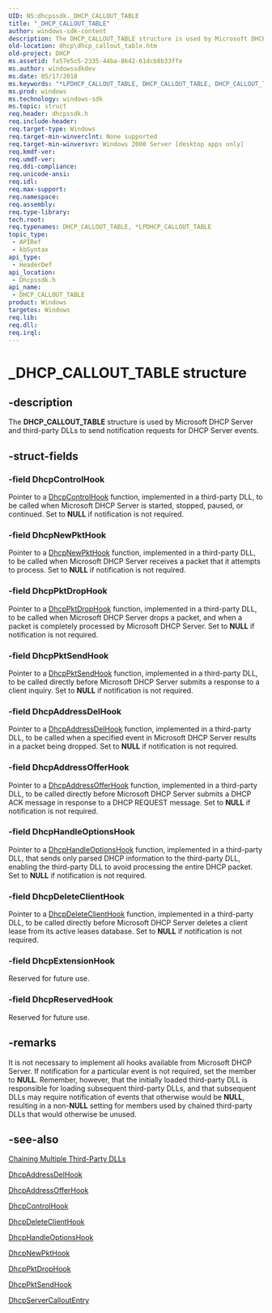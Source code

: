 ```yaml
---
UID: NS:dhcpssdk._DHCP_CALLOUT_TABLE
title: "_DHCP_CALLOUT_TABLE"
author: windows-sdk-content
description: The DHCP_CALLOUT_TABLE structure is used by Microsoft DHCP Server and third-party DLLs to send notification requests for DHCP Server events.
old-location: dhcp\dhcp_callout_table.htm
old-project: DHCP
ms.assetid: fa57e5c5-2335-44ba-8642-61dcb8b33ffe
ms.author: windowssdkdev
ms.date: 05/17/2018
ms.keywords: "*LPDHCP_CALLOUT_TABLE, DHCP_CALLOUT_TABLE, DHCP_CALLOUT_TABLE structure [DHCP], LPDHCP_CALLOUT_TABLE, LPDHCP_CALLOUT_TABLE structure pointer [DHCP], _DHCP_CALLOUT_TABLE, _dhcp_dhcp_callout_table, dhcp.dhcp_callout_table, dhcpssdk/DHCP_CALLOUT_TABLE, dhcpssdk/LPDHCP_CALLOUT_TABLE"
ms.prod: windows
ms.technology: windows-sdk
ms.topic: struct
req.header: dhcpssdk.h
req.include-header: 
req.target-type: Windows
req.target-min-winverclnt: None supported
req.target-min-winversvr: Windows 2000 Server [desktop apps only]
req.kmdf-ver: 
req.umdf-ver: 
req.ddi-compliance: 
req.unicode-ansi: 
req.idl: 
req.max-support: 
req.namespace: 
req.assembly: 
req.type-library: 
tech.root: 
req.typenames: DHCP_CALLOUT_TABLE, *LPDHCP_CALLOUT_TABLE
topic_type:
 - APIRef
 - kbSyntax
api_type:
 - HeaderDef
api_location:
 - Dhcpssdk.h
api_name:
 - DHCP_CALLOUT_TABLE
product: Windows
targetos: Windows
req.lib: 
req.dll: 
req.irql: 
---
```


# _DHCP_CALLOUT_TABLE structure


## -description


The 
<b>DHCP_CALLOUT_TABLE</b> structure is used by Microsoft DHCP Server and third-party DLLs to send notification requests for DHCP Server events.


## -struct-fields




### -field DhcpControlHook

Pointer to a 
<a href="https://msdn.microsoft.com/28019037-15ed-4d72-bd85-d6aca3c3ca75">DhcpControlHook</a> function, implemented in a third-party DLL, to be called when Microsoft DHCP Server is started, stopped, paused, or continued. Set to <b>NULL</b> if notification is not required.


### -field DhcpNewPktHook

Pointer to a 
<a href="https://msdn.microsoft.com/2bff8750-aeb2-4164-9a6e-4239a6736beb">DhcpNewPktHook</a> function, implemented in a third-party DLL, to be called when Microsoft DHCP Server receives a packet that it attempts to process. Set to <b>NULL</b> if notification is not required.


### -field DhcpPktDropHook

Pointer to a 
<a href="https://msdn.microsoft.com/29fa3266-a0a7-4e17-bf15-35a454f78b12">DhcpPktDropHook</a> function, implemented in a third-party DLL, to be called when Microsoft DHCP Server drops a packet, and when a packet is completely processed by Microsoft DHCP Server. Set to <b>NULL</b> if notification is not required.


### -field DhcpPktSendHook

Pointer to a 
<a href="https://msdn.microsoft.com/0db450ea-3e14-4476-83cb-4a3a81832e57">DhcpPktSendHook</a> function, implemented in a third-party DLL, to be called directly before Microsoft DHCP Server submits a response to a client inquiry. Set to <b>NULL</b> if notification is not required.


### -field DhcpAddressDelHook

Pointer to a 
<a href="https://msdn.microsoft.com/fd9ce5df-927d-4b34-9561-ff5a2ebad16e">DhcpAddressDelHook</a> function, implemented in a third-party DLL, to be called when a specified event in Microsoft DHCP Server results in a packet being dropped. Set to <b>NULL</b> if notification is not required.


### -field DhcpAddressOfferHook

Pointer to a 
<a href="https://msdn.microsoft.com/1c122657-a92a-4232-879a-12105dc967e1">DhcpAddressOfferHook</a> function, implemented in a third-party DLL, to be called directly before Microsoft DHCP Server submits a DHCP ACK message in response to a DHCP REQUEST message. Set to <b>NULL</b> if notification is not required.


### -field DhcpHandleOptionsHook

Pointer to a 
<a href="https://msdn.microsoft.com/51bb3d2c-953d-446a-ad70-eb6cc8d4dbca">DhcpHandleOptionsHook</a> function, implemented in a third-party DLL, that sends only parsed DHCP information to the third-party DLL, enabling the third-party DLL to avoid processing the entire DHCP packet. Set to <b>NULL</b> if notification is not required.


### -field DhcpDeleteClientHook

Pointer to a 
<a href="https://msdn.microsoft.com/ae92436c-0774-4664-86ac-c7df65ef40b5">DhcpDeleteClientHook</a> function, implemented in a third-party DLL, to be called directly before Microsoft DHCP Server deletes a client lease from its active leases database. Set to <b>NULL</b> if notification is not required.


### -field DhcpExtensionHook

Reserved for future use.


### -field DhcpReservedHook

Reserved for future use.


## -remarks



It is not necessary to implement all hooks available from Microsoft DHCP Server. If notification for a particular event is not required, set the member to <b>NULL</b>. Remember, however, that the initially loaded third-party DLL is responsible for loading subsequent third-party DLLs, and that subsequent DLLs may require notification of events that otherwise would be <b>NULL</b>, resulting in a non-<b>NULL</b> setting for members used by chained third-party DLLs that would otherwise be unused.




## -see-also




<a href="https://msdn.microsoft.com/782dd73a-7f32-4001-859b-21379f1e80d4">Chaining Multiple Third-Party DLLs</a>



<a href="https://msdn.microsoft.com/fd9ce5df-927d-4b34-9561-ff5a2ebad16e">DhcpAddressDelHook</a>



<a href="https://msdn.microsoft.com/1c122657-a92a-4232-879a-12105dc967e1">DhcpAddressOfferHook</a>



<a href="https://msdn.microsoft.com/28019037-15ed-4d72-bd85-d6aca3c3ca75">DhcpControlHook</a>



<a href="https://msdn.microsoft.com/ae92436c-0774-4664-86ac-c7df65ef40b5">DhcpDeleteClientHook</a>



<a href="https://msdn.microsoft.com/51bb3d2c-953d-446a-ad70-eb6cc8d4dbca">DhcpHandleOptionsHook</a>



<a href="https://msdn.microsoft.com/2bff8750-aeb2-4164-9a6e-4239a6736beb">DhcpNewPktHook</a>



<a href="https://msdn.microsoft.com/29fa3266-a0a7-4e17-bf15-35a454f78b12">DhcpPktDropHook</a>



<a href="https://msdn.microsoft.com/0db450ea-3e14-4476-83cb-4a3a81832e57">DhcpPktSendHook</a>



<a href="https://msdn.microsoft.com/a80c2cd3-291d-4646-9dba-20a42e78dee5">DhcpServerCalloutEntry</a>
 

 

